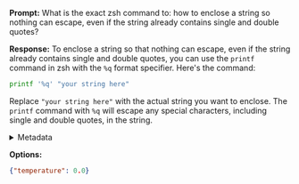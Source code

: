 **Prompt:**
What is the exact zsh command to: how to enclose a string so nothing can escape, even if the string already contains single and double quotes?

**Response:**
To enclose a string so that nothing can escape, even if the string already contains single and double quotes, you can use the `printf` command in zsh with the `%q` format specifier. Here's the command:

```zsh
printf '%q' "your string here"
```

Replace `"your string here"` with the actual string you want to enclose. The `printf` command with `%q` will escape any special characters, including single and double quotes, in the string.

<details><summary>Metadata</summary>

- Duration: 3824 ms
- Datetime: 2023-08-15T21:14:45.690533
- Model: gpt-3.5-turbo-0613

</details>

**Options:**
```json
{"temperature": 0.0}
```

